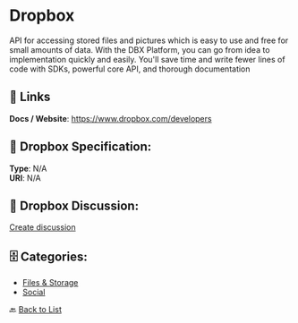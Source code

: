 # Dropbox


API for accessing stored files and pictures which is easy to use and free for small amounts of data.  With the DBX Platform, you can go from idea to implementation quickly and easily. You'll save time and write fewer lines of code with SDKs, powerful core API, and thorough documentation

##  🔗 Links
**Docs / Website**: https://www.dropbox.com/developers

## 🧬 Dropbox Specification:
**Type**: N/A  
**URI**: N/A

## 💬 Dropbox Discussion:
[Create discussion](https://github.com/apis-list/apis-list/discussions/new)

## 🗄️ Categories:
- [Files & Storage](https://github.com/apis-list/apis-list#files--storage-)
- [Social](https://github.com/apis-list/apis-list#social-)




🔙 [Back to List](https://github.com/apis-list/apis-list)
